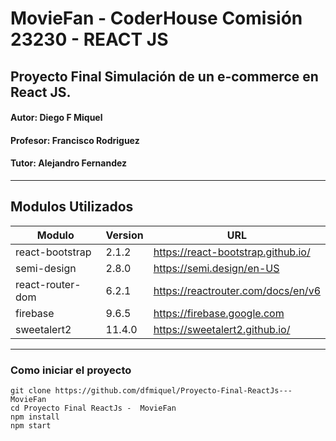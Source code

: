 # MovieFan - CoderHouse Comisión 23230 - REACT JS

## Proyecto Final Simulación de un e-commerce en React JS.
#### **Autor**: Diego F Miquel
#### **Profesor**:  Francisco Rodriguez 
#### **Tutor**: Alejandro Fernandez
---

## Modulos Utilizados

| Modulo | Version | URL |
| ----------- | ----------- | ----------- |
| react-bootstrap | 2.1.2 | https://react-bootstrap.github.io/ |
| semi-design | 2.8.0 | https://semi.design/en-US |
| react-router-dom | 6.2.1 | https://reactrouter.com/docs/en/v6 |
| firebase | 9.6.5 | https://firebase.google.com |
| sweetalert2 | 11.4.0 | https://sweetalert2.github.io/ |

---

### Como iniciar el proyecto

```
git clone https://github.com/dfmiquel/Proyecto-Final-ReactJs---MovieFan
cd Proyecto Final ReactJs -  MovieFan
npm install
npm start
```

